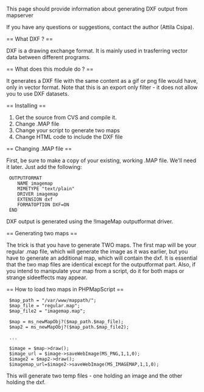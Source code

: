 This page should provide information about generating DXF output from mapserver                                                                                                                                                                                                                                                                                                                                                
                                                                                                                                                                                                                                                                                                                                                                                                                               
If you have any questions or suggestions, contact the author (Attila Csipa).                                                                                                                                                                                                                                                                                                                                                   
                                                                                                                                                                                                                                                                                                                                                                                                                               
== What DXF ? ==                                                                                                                                                                                                                                                                                                                                                                                                               
                                                                                                                                                                                                                                                                                                                                                                                                                               
DXF is a drawing exchange format. It is mainly used in trasferring vector data between different programs.                                                                                                                                                                                                                                                                                                                     
                                                                                                                                                                                                                                                                                                                                                                                                                               
== What does this module do ? ==                                                                                                                                                                                                                                                                                                                                                                                               
                                                                                                                                                                                                                                                                                                                                                                                                                               
It generates a DXF file with the same content as a gif or png file would have, only in vector format. Note that this is an export only filter - it does not allow you to use DXF datasets.                                                                                                                                                                                                                                     
                                                                                                                                                                                                                                                                                                                                                                                                                               
== Installing ==                                                                                                                                                                                                                                                                                                                                                                                                               
                                                                                                                                                                                                                                                                                                                                                                                                                               
   1. Get the source from CVS and compile it.                                                                                                                                                                                                                                                                                                                                                                                  
   2. Change .MAP file                                                                                                                                                                                                                                                                                                                                                                                                         
   3. Change your script to generate two maps                                                                                                                                                                                                                                                                                                                                                                                  
   4. Change HTML code to include the DXF file                                                                                                                                                                                                                                                                                                                                                                                 
                                                                                                                                                                                                                                                                                                                                                                                                                               
== Changing .MAP file ==                                                                                                                                                                                                                                                                                                                                                                                                       
                                                                                                                                                                                                                                                                                                                                                                                                                               
First, be sure to make a copy of your existing, working .MAP file. We'll need it later. Just add the following:                                                                                                                                                                                                                                                                                                                

```                                                                                                                                                                                                                                                                                                                                                                                                                            
 OUTPUTFORMAT                                                                                                                                                                                                                                                                                                                                                                                                                  
    NAME imagemap                                                                                                                                                                                                                                                                                                                                                                                                              
    MIMETYPE "text/plain"                                                                                                                                                                                                                                                                                                                                                                                                      
    DRIVER imagemap                                                                                                                                                                                                                                                                                                                                                                                                            
    EXTENSION dxf                                                                                                                                                                                                                                                                                                                                                                                                              
    FORMATOPTION DXF=ON                                                                                                                                                                                                                                                                                                                                                                                                        
 END                                                                                                                                                                                                                                                                                                                                                                                                                           
```                                                                                                                                                                                                                                                                                                                                                                                                                            
DXF output is generated using the !ImageMap outputformat driver.                                                                                                                                                                                                                                                                                                                                                               
                                                                                                                                                                                                                                                                                                                                                                                                                               
== Generating two maps ==                                                                                                                                                                                                                                                                                                                                                                                                      
                                                                                                                                                                                                                                                                                                                                                                                                                               
The trick is that you have to generate TWO maps. The first map will be your regular .map file, which will generate the image as it was earlier, but you have to generate an additional map, which will contain the dxf. It is essential that the two map files are identical except for the outputformat part. Also, if you intend to manipulate your map from a script, do it for both maps or strange sideeffects may appear.
                                                                                                                                                                                                                                                                                                                                                                                                                               
== How to load two maps in PHPMapScript ==                                                                                                                                                                                                                                                                                                                                                                                     

```                                                                                                                                                                                                                                                                                                                                                                                                                            
 $map_path = "/var/www/mappath/";                                                                                                                                                                                                                                                                                                                                                                                              
 $map_file = "regular.map";                                                                                                                                                                                                                                                                                                                                                                                                    
 $map_file2 = "imagemap.map";                                                                                                                                                                                                                                                                                                                                                                                                  
                                                                                                                                                                                                                                                                                                                                                                                                                               
 $map = ms_newMapObj?($map_path.$map_file);                                                                                                                                                                                                                                                                                                                                                                                    
 $map2 = ms_newMapObj?($map_path.$map_file2);                                                                                                                                                                                                                                                                                                                                                                                  
                                                                                                                                                                                                                                                                                                                                                                                                                               
 ...                                                                                                                                                                                                                                                                                                                                                                                                                           
                                                                                                                                                                                                                                                                                                                                                                                                                               
 $image = $map->draw();                                                                                                                                                                                                                                                                                                                                                                                                        
 $image_url = $image->saveWebImage(MS_PNG,1,1,0);                                                                                                                                                                                                                                                                                                                                                                              
 $image2 = $map2->draw();                                                                                                                                                                                                                                                                                                                                                                                                      
 $imagemap_url=$image2->saveWebImage(MS_IMAGEMAP,1,1,0);                                                                                                                                                                                                                                                                                                                                                                       
```                                                                                                                                                                                                                                                                                                                                                                                                                            
This will generate two temp files - one holding an image and the other holding the dxf.
